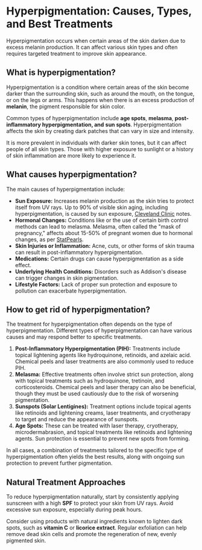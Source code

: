 # Hyperpigmentation: Causes, Types, and Best Treatments

Hyperpigmentation occurs when certain areas of the skin darken due to excess melanin production. It can affect various skin types and often requires targeted treatment to improve skin appearance.

## What is hyperpigmentation?

Hyperpigmentation is a condition where certain areas of the skin become darker than the surrounding skin, such as around the mouth, on the tongue, or on the legs or arms. This happens when there is an excess production of **melanin**, the pigment responsible for skin color.

Common types of hyperpigmentation include **age spots**, **melasma**, **post-inflammatory hyperpigmentation, and** **sun spots**. Hyperpigmentation affects the skin by creating dark patches that can vary in size and intensity.

It is more prevalent in individuals with darker skin tones, but it can affect people of all skin types. Those with higher exposure to sunlight or a history of skin inflammation are more likely to experience it.

## What causes hyperpigmentation?

The main causes of hyperpigmentation include:

- **Sun Exposure:** Increases melanin production as the skin tries to protect itself from UV rays. Up to 90% of visible skin aging, including hyperpigmentation, is caused by sun exposure, [Cleveland Clinic](https://my.clevelandclinic.org/health/symptoms/23105-premature-aging) notes.
- **Hormonal Changes:** Conditions like  or the use of certain birth control methods can lead to melasma. Melasma, often called the "mask of pregnancy," affects about 15-50% of pregnant women due to hormonal changes, as per [StatPearls](https://www.ncbi.nlm.nih.gov/books/NBK459271/#:~:text=Melasma%20is%20rare%20before%20puberty,33%25%20depending%20on%20the%20population.).
- **Skin Injuries or Inflammation:** Acne, cuts, or other forms of skin trauma can result in post-inflammatory hyperpigmentation.
- **Medications:** Certain drugs can cause hyperpigmentation as a side effect.
- **Underlying Health Conditions:** Disorders such as Addison's disease can trigger changes in skin pigmentation.
- **Lifestyle Factors:** Lack of proper sun protection and exposure to pollution can exacerbate hyperpigmentation.

## How to get rid of hyperpigmentation?

The treatment for hyperpigmentation often depends on the type of hyperpigmentation. Different types of hyperpigmentation can have various causes and may respond better to specific treatments.

1. **Post-Inflammatory Hyperpigmentation (PIH):** Treatments include topical lightening agents like hydroquinone, retinoids, and azelaic acid. Chemical peels and laser treatments are also commonly used to reduce PIH.
2. **Melasma:** Effective treatments often involve strict sun protection, along with topical treatments such as hydroquinone, tretinoin, and corticosteroids. Chemical peels and laser therapy can also be beneficial, though they must be used cautiously due to the risk of worsening pigmentation.
3. **Sunspots (Solar Lentigines):** Treatment options include topical agents like retinoids and lightening creams, laser treatments, and cryotherapy to target and reduce the appearance of sunspots.
4. **Age Spots:** These can be treated with laser therapy, cryotherapy, microdermabrasion, and topical treatments like retinoids and lightening agents. Sun protection is essential to prevent new spots from forming.

In all cases, a combination of treatments tailored to the specific type of hyperpigmentation often yields the best results, along with ongoing sun protection to prevent further pigmentation.

## Natural Treatment Approaches

To reduce hyperpigmentation naturally, start by consistently applying sunscreen with a high **SPF** to protect your skin from UV rays. Avoid excessive sun exposure, especially during peak hours.

Consider using products with natural ingredients known to lighten dark spots, such as **vitamin C** or **licorice extract**. Regular exfoliation can help remove dead skin cells and promote the regeneration of new, evenly pigmented skin.